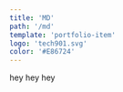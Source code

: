 ```yaml
---
title: 'MD'
path: '/md'
template: 'portfolio-item'
logo: 'tech901.svg'
color: '#E86724'
---
```


hey hey hey 